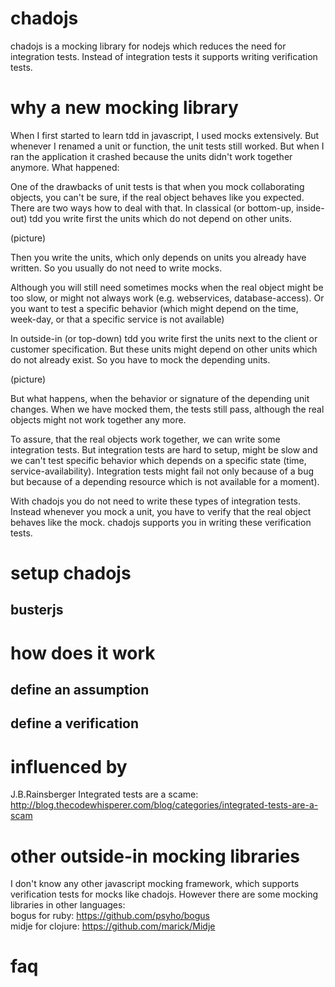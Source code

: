 # chadojs
chadojs is a mocking library for nodejs which reduces the need for integration tests. Instead of integration tests it supports writing verification tests.

# why a new mocking library
When I first started to learn tdd in javascript, I used mocks extensively. But whenever I renamed a unit or function, the unit tests still worked. But when I ran the application it crashed because the units didn't work together anymore. 
What happened:

One of the drawbacks of unit tests is that when you mock collaborating objects, you can't be sure, if the real object behaves like you expected.
There are two ways how to deal with that. 
In classical (or bottom-up, inside-out) tdd you write first the units which do not depend on other units.

(picture)

Then you write the units, which only depends on units you already have written.
So you usually do not need to write mocks. 

Although you will still need sometimes mocks when the real object might be too slow, or might not always work (e.g. webservices, database-access). Or you want to test a specific behavior (which might depend on the time, week-day, or that a specific service is not available)

In outside-in (or top-down) tdd you write first the units next to the client or customer specification. But these units might depend on other units which do not already exist.
So you have to mock the depending units.

(picture)

But what happens, when the behavior or signature of the depending unit changes. 
When we have mocked them, the tests still pass, although the real objects might not work together any more.

To assure, that the real objects work together, we can write some integration tests.
But integration tests are hard to setup, might be slow and we can't test specific behavior which depends on a specific state (time, service-availability). Integration tests might fail not only because of a bug but because of a depending resource which is not available for a moment).

With chadojs you do not need to write these types of integration tests. Instead whenever you mock a unit, you have to verify that the real object behaves like the mock.
chadojs supports you in writing these verification tests.

# setup chadojs

## busterjs

# how does it work

## define an assumption

## define a verification


#  influenced by
J.B.Rainsberger Integrated tests are a scame:<br>
http://blog.thecodewhisperer.com/blog/categories/integrated-tests-are-a-scam

# other outside-in mocking libraries
I don't know any other javascript mocking framework, which supports verification tests for mocks like chadojs.
However there are some mocking libraries in other languages:<br>
bogus for ruby: https://github.com/psyho/bogus <br>
midje for clojure: https://github.com/marick/Midje <br>

# faq

